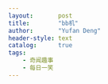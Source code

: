 ```yaml
---
layout:       post
title:        "bb机"
author:       "Yufan Deng"
header-style: text
catalog:      true
tags:
    - 奇闻趣事
    - 每日一笑
---
```

